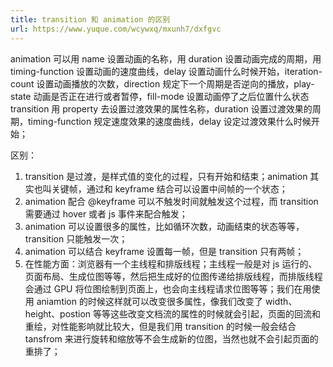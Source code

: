 ```yaml
---
title: transition 和 animation 的区别
url: https://www.yuque.com/wcywxq/mxunh7/dxfgvc
---
```


animation 可以用 name 设置动画的名称，用 duration 设置动画完成的周期，用 timing-function 设置动画的速度曲线，delay 设置动画什么时候开始，iteration-count 设置动画播放的次数，direction 规定下一个周期是否逆向的播放，play-state 动画是否正在进行或者暂停，fill-mode 设置动画停了之后位置什么状态
transition 用 property 去设置过渡效果的属性名称，duration 设置过渡效果的周期，timing-function 规定速度效果的速度曲线，delay 设定过渡效果什么时候开始；

区别：

1. transition 是过渡，是样式值的变化的过程，只有开始和结束；animation 其实也叫关键帧，通过和 keyframe 结合可以设置中间帧的一个状态；
2. animation 配合 @keyframe 可以不触发时间就触发这个过程，而 transition 需要通过 hover 或者 js 事件来配合触发；
3. animation 可以设置很多的属性，比如循环次数，动画结束的状态等等，transition 只能触发一次；
4. animation 可以结合 keyframe 设置每一帧，但是 transition 只有两帧；
5. 在性能方面：浏览器有一个主线程和排版线程；主线程一般是对 js 运行的、页面布局、生成位图等等，然后把生成好的位图传递给排版线程，而排版线程会通过 GPU 将位图绘制到页面上，也会向主线程请求位图等等；我们在用使用 aniamtion 的时候这样就可以改变很多属性，像我们改变了 width、height、postion 等等这些改变文档流的属性的时候就会引起，页面的回流和重绘，对性能影响就比较大，但是我们用 transition 的时候一般会结合 tansfrom 来进行旋转和缩放等不会生成新的位图，当然也就不会引起页面的重排了；
